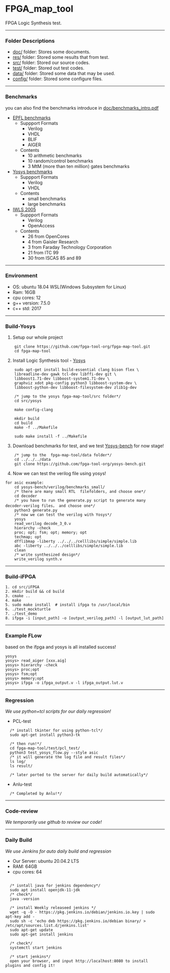 # FPGA_map_tool

FPGA Logic Synthesis test.

---

### Folder Descriptions

* [doc/](doc/) folder: Stores some documents.
* [res/](res/) folder: Stored some results that from test.
* [src/](src/) folder: Stored our source codes.
* [test/](test/) folder: Stored out test codes.
* [data/](data/) folder: Stored some data that may be used.
* [config/](config/) folder: Stored some configure files.

---
### Benchmarks
you can also find the benchmarks introduce in [doc/benchmarks_intro.pdf](doc/benchmarks%20intro.pdf)
* [EPFL benchmarks](https://github.com/fpga-tool-org/benchmarks)
    - Suppport Formats
      - Verilog
      - VHDL
      - BLIF
      - AIGER
    - Contents
      - 10 arithmetic benchmarks
      - 10 random/control benchmarks
      - 3 MtM (more than ten million) gates benchmarks
* [Yosys benchmarks](https://github.com/fpga-tool-org/yosys-bench)
    - Suppport Formats
      - Verilog
      - VHDL
    - Contents
      - small benchmarks
      - large benchmarks
* [IWLS 2005](http://iwls.org/iwls2005/benchmarks.html)
    - Suppport Formats
      - Verilog
      - OpenAccess
    - Contents
      - 26 from OpenCores
      - 4 from Gaisler Research
      - 3 from Faraday Technology Corporation
      - 21 from ITC 99
      - 30 from ISCAS 85 and 89

---
### Environment

* OS: ubuntu 18.04 WSL(Windows Subsystem for Linux)
* Ram: 16GB
* cpu cores: 12
* g++ version: 7.5.0
* c++ std: 2017

---
### Build-Yosys

1. Setup our whole project
```
    git clone https://github.com/fpga-tool-org/fpga-map-tool.git
    cd fpga-map-tool
```

2. Install Logic Synthesis tool - [Yosys](src/yosys)
```
    sudo apt-get install build-essential clang bison flex \
	libreadline-dev gawk tcl-dev libffi-dev git \
    libboost1.71-dev libboost-system1.71-dev \
	graphviz xdot pkg-config python3 libboost-system-dev \
	libboost-python-dev libboost-filesystem-dev zlib1g-dev

    /* jump to the yosys fpga-map-tool/src folder*/
    cd src/yosys

    make config-clang

    mkdir build
    cd build
    make -f ../Makefile

    sudo make install -f ../Makefile
```

3. Download benchmarks for test, and we test [Yosys-bench](https://github.com/fpga-tool-org/yosys-bench) for now stage!
```
    /* jump to the  fpga-map-tool/data folder*/
    cd ../../../data
    git clone https://github.com/fpga-tool-org/yosys-bench.git
```
4. Now we can test the verilog file using yosys!
```
for asic example: 
    cd yosys-bench/verilog/benchmarks_small/
    /* there are many small RTL  filefolders, and choose one*/
    cd decoder
    /* you have to run the generate.py script to generate many decoder-verilog files， and choose one*/
    python3 generate.py
    /* now we can test the verilog with Yosys*/
    yosys
    read_verilog decode_3_0.v
    hierarchy -check
    proc; opt; fsm; opt; memory; opt
    techmap; opt
    dfflibmap -liberty ../../../celllibs/simple/simple.lib
    abc -liberty ../../../celllibs/simple/simple.lib
    clean
    /* write synthesized design*/
    write_verilog synth.v
```
---
### Build-iFPGA
```
1. cd src/iFPGA
2. mkdir build && cd build
3. cmake ..
4. make
5. sudo make install  # install ifpga to /usr/local/bin
6. ./test_mockturtle
7. ./test_demo
8. ifpga -i [input_path] -o [output_verilog_path] -l [output_lut_path]
```

--- 
### Example FLow
based on the ifpga and yosys is all installed success!

```
yosys
yosys> read_aiger [xxx.aig]
yosys> hierarchy -check
yosys> proc;opt
yosys> fsm;opt
yosys> memory;opt
yosys> ifpga -o ifpga_output.v -l ifpga_output.lut.v
```


---
### Regression

*We use python+tcl scripts for our daily regression!*

* PCL-test
```
  /* install tkinter for using python-tcl*/
  sudo apt-get install python3-tk
  
  /* then run!*/
  cd fpga-map-tool/test/pcl_test/ 
  python3 test_yosys_flow.py --style asic
  /* it will generate the log file and result files*/
  ls log/
  ls result/

  /* later ported to the server for daily build automatically*/
```

* Anlu-test
```
  /* Completed by Anlu!*/
```

---
### Code-review

*We temporarily use github to review our code!*

---
### Daily Build
*We use Jenkins for auto daily build and regression*

- Our Server: ubuntu 20.04.2 LTS
- RAM: 64GB
- cpu cores: 64

```
  
  /* isntall java for jenkins dependency*/
  sudo apt install openjdk-11-jdk
  /* check*/
  java -version

  /* install Weekly releaseed jenkins */
  wget -q -O - https://pkg.jenkins.io/debian/jenkins.io.key | sudo apt-key add -
  sudo sh -c 'echo deb https://pkg.jenkins.io/debian binary/ > /etc/apt/sources.list.d/jenkins.list'
  sudo apt-get update
  sudo apt-get install jenkins
  
  /* check*/
  systemctl start jenkins

  /* start jenkins*/
  open your browser, and input http://localhost:8080 to install plugins and config it!
```

